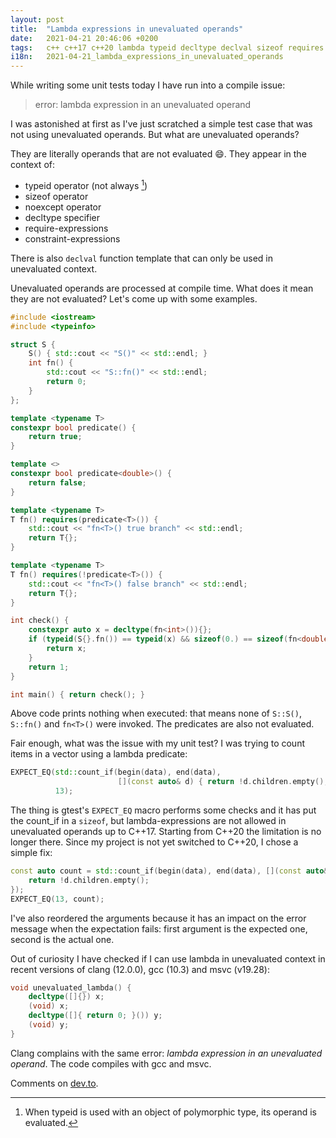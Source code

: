 ```yaml
---
layout: post
title:  "Lambda expressions in unevaluated operands"
date:   2021-04-21 20:46:06 +0200
tags:   c++ c++17 c++20 lambda typeid decltype declval sizeof requires unevaluated
i18n:   2021-04-21_lambda_expressions_in_unevaluated_operands
---
```

While writing some unit tests today I have run into a compile issue:

> error: lambda expression in an unevaluated operand

I was astonished at first as I've just scratched a simple test case that was not using unevaluated operands. But what are unevaluated operands?

They are literally operands that are not evaluated 😄. They appear in the context of:

- typeid operator (not always [^1])
- sizeof operator
- noexcept operator
- decltype specifier
- require-expressions
- constraint-expressions

There is also `declval` function template that can only be used in unevaluated context.

Unevaluated operands are processed at compile time. What does it mean they are not evaluated? Let's come up with some examples.

```cpp
#include <iostream>
#include <typeinfo>

struct S {
    S() { std::cout << "S()" << std::endl; }
    int fn() {
        std::cout << "S::fn()" << std::endl;
        return 0;
    }
};

template <typename T>
constexpr bool predicate() {
    return true;
}

template <>
constexpr bool predicate<double>() {
    return false;
}

template <typename T>
T fn() requires(predicate<T>()) {
    std::cout << "fn<T>() true branch" << std::endl;
    return T{};
}

template <typename T>
T fn() requires(!predicate<T>()) {
    std::cout << "fn<T>() false branch" << std::endl;
    return T{};
}

int check() {
    constexpr auto x = decltype(fn<int>()){};
    if (typeid(S{}.fn()) == typeid(x) && sizeof(0.) == sizeof(fn<double>())) {
        return x;
    }
    return 1;
}

int main() { return check(); }
```

Above code prints nothing when executed: that means none of `S::S()`, `S::fn()` and `fn<T>()` were invoked. The predicates are also not evaluated.

Fair enough, what was the issue with my unit test? I was trying to count items in a vector using a lambda predicate:

```cpp
EXPECT_EQ(std::count_if(begin(data), end(data),
                        [](const auto& d) { return !d.children.empty(); }),
          13);
```

The thing is gtest's `EXPECT_EQ` macro performs some checks and it has put the count_if in a `sizeof`, but lambda-expressions are not allowed in unevaluated operands up to C++17. Starting from C++20 the limitation is no longer there. Since my project is not yet switched to C++20, I chose a simple fix:

```cpp
const auto count = std::count_if(begin(data), end(data), [](const auto& d) {
    return !d.children.empty();
});
EXPECT_EQ(13, count);
```

I've also reordered the arguments because it has an impact on the error message when the expectation fails: first argument is the expected one, second is the actual one.

Out of curiosity I have checked if I can use lambda in unevaluated context in recent versions of clang (12.0.0), gcc (10.3) and msvc (v19.28):

```cpp
void unevaluated_lambda() {
    decltype([]{}) x;
    (void) x;
    decltype([]{ return 0; }()) y;
    (void) y;
}
```

Clang complains with the same error: *lambda expression in an unevaluated operand*. The code compiles with gcc and msvc.

Comments on [dev.to](https://dev.to/maniowy/lambda-expressions-in-unevaluated-operands-2ko3).

[^1]: When typeid is used with an object of polymorphic type, its operand is evaluated.
